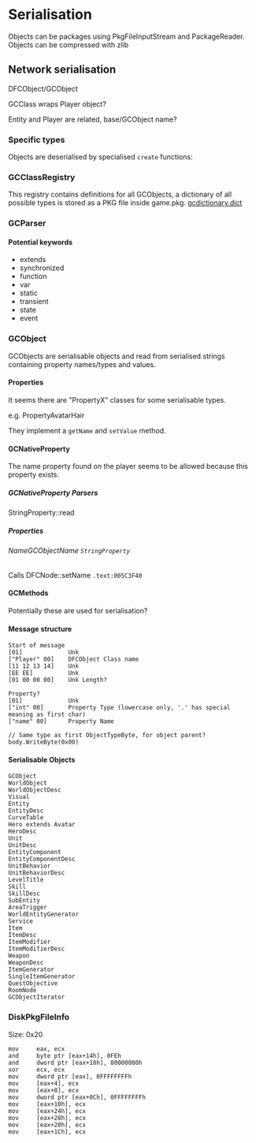 # Serialisation

Objects can be packages using PkgFileInputStream and PackageReader.
Objects can be compressed with zlib

## Network serialisation
DFCObject/GCObject

GCClass wraps Player object?

Entity and Player are related, base/GCObject name?

### Specific types
Objects are deserialised by specialised `create` functions:

### GCClassRegistry

This registry contains definitions for all GCObjects, a dictionary of all possible types is stored as a PKG file inside game.pkg.
[gcdictionary.dict](../Dumps/010/game_pkg_gcdictionary.dict_uncompressed_body)

### GCParser

#### Potential keywords

* extends
* synchronized
* function
* var
* static
* transient
* state
* event

### GCObject

GCObjects are serialisable objects and read from serialised strings containing property names/types and values.

#### Properties

It seems there are "PropertyX" classes for some serialisable types.

e.g. PropertyAvatarHair

They implement a `getName` and `setValue` method.

#### GCNativeProperty

The name property found on the player seems to be allowed because this property exists.

##### GCNativeProperty Parsers
StringProperty::read

##### Properties
###### NameGCObjectName `StringProperty`
Calls DFCNode::setName `.text:005C3F40`

#### GCMethods

Potentially these are used for serialisation?

#### Message structure

```
Start of message
[01]             Unk
["Player" 00]    DFCObject Class name
[11 12 13 14]    Unk
[EE EE]          Unk
[01 00 00 00]    Unk Length?

Property?
[01]             Unk
["int" 00]       Property Type (lowercase only, '.' has special meaning as first char)
["name" 00]      Property Name

// Same type as first ObjectTypeByte, for object parent?
body.WriteByte(0x00)
```

#### Serialisable Objects

```
GCObject
WorldObject
WorldObjectDesc
Visual
Entity
EntityDesc
CurveTable
Hero extends Avatar
HeroDesc
Unit
UnitDesc
EntityComponent
EntityComponentDesc
UnitBehavior
UnitBehaviorDesc
LevelTitle
Skill
SkillDesc
SubEntity
AreaTrigger
WorldEntityGenerator
Service
Item
ItemDesc
ItemModifier
ItemModifierDesc
Weapon
WeaponDesc
ItemGenerator
SingleItemGenerator
QuestObjective
RoomNode
GCObjectIterator
```
### DiskPkgFileInfo

Size: 0x20

```
mov     eax, ecx
and     byte ptr [eax+14h], 0FEh
and     dword ptr [eax+18h], 80000000h
xor     ecx, ecx
mov     dword ptr [eax], 0FFFFFFFFh
mov     [eax+4], ecx
mov     [eax+8], ecx
mov     dword ptr [eax+0Ch], 0FFFFFFFFh
mov     [eax+10h], ecx
mov     [eax+24h], ecx
mov     [eax+28h], ecx
mov     [eax+20h], ecx
mov     [eax+1Ch], ecx
```